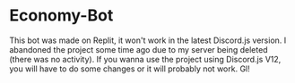 # Economy-Bot
This bot was made on Replit, it won't work in the latest Discord.js version. I abandoned the project some time ago due to my server being deleted (there was no activity). If you wanna use the project using Discord.js V12, you will have to do some changes or it will probably not work. Gl!
